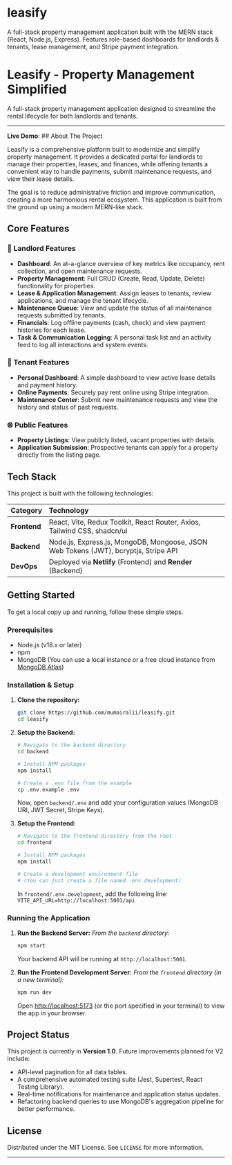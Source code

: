 # leasify
A full-stack property management application built with the MERN stack (React, Node.js, Express). Features role-based dashboards for landlords &amp; tenants, lease management, and Stripe payment integration.

# Leasify - Property Management Simplified

A full-stack property management application designed to streamline the rental lifecycle for both landlords and tenants.

---

**Live Demo**: ## About The Project

Leasify is a comprehensive platform built to modernize and simplify property management. It provides a dedicated portal for landlords to manage their properties, leases, and finances, while offering tenants a convenient way to handle payments, submit maintenance requests, and view their lease details.

The goal is to reduce administrative friction and improve communication, creating a more harmonious rental ecosystem. This application is built from the ground up using a modern MERN-like stack.

## Core Features

### 👤 Landlord Features
* **Dashboard**: An at-a-glance overview of key metrics like occupancy, rent collection, and open maintenance requests.
* **Property Management**: Full CRUD (Create, Read, Update, Delete) functionality for properties.
* **Lease & Application Management**: Assign leases to tenants, review applications, and manage the tenant lifecycle.
* **Maintenance Queue**: View and update the status of all maintenance requests submitted by tenants.
* **Financials**: Log offline payments (cash, check) and view payment histories for each lease.
* **Task & Communication Logging**: A personal task list and an activity feed to log all interactions and system events.

### 👤 Tenant Features
* **Personal Dashboard**: A simple dashboard to view active lease details and payment history.
* **Online Payments**: Securely pay rent online using Stripe integration.
* **Maintenance Center**: Submit new maintenance requests and view the history and status of past requests.

### 🌐 Public Features
* **Property Listings**: View publicly listed, vacant properties with details.
* **Application Submission**: Prospective tenants can apply for a property directly from the listing page.

## Tech Stack

This project is built with the following technologies:

| Category      | Technology                                                                                                    |
| :------------ | :------------------------------------------------------------------------------------------------------------ |
| **Frontend** | React, Vite, Redux Toolkit, React Router, Axios, Tailwind CSS, shadcn/ui                                      |
| **Backend** | Node.js, Express.js, MongoDB, Mongoose, JSON Web Tokens (JWT), bcryptjs, Stripe API                            |
| **DevOps** | Deployed via **Netlify** (Frontend) and **Render** (Backend)                                                  |

## Getting Started

To get a local copy up and running, follow these simple steps.

### Prerequisites

* Node.js (v18.x or later)
* npm
* MongoDB (You can use a local instance or a free cloud instance from [MongoDB Atlas](https://www.mongodb.com/cloud/atlas))

### Installation & Setup

1.  **Clone the repository:**
    ```sh
    git clone https://github.com/mumairalii/leasify.git
    cd leasify
    ```

2.  **Setup the Backend:**
    ```sh
    # Navigate to the backend directory
    cd backend

    # Install NPM packages
    npm install

    # Create a .env file from the example
    cp .env.example .env
    ```
    Now, open `backend/.env` and add your configuration values (MongoDB URI, JWT Secret, Stripe Keys).

3.  **Setup the Frontend:**
    ```sh
    # Navigate to the frontend directory from the root
    cd frontend

    # Install NPM packages
    npm install

    # Create a development environment file
    # (You can just create a file named .env.development)
    ```
    In `frontend/.env.development`, add the following line:
    `VITE_API_URL=http://localhost:5001/api`

### Running the Application

1.  **Run the Backend Server:**
    *From the `backend` directory:*
    ```sh
    npm start
    ```
    Your backend API will be running at `http://localhost:5001`.

2.  **Run the Frontend Development Server:**
    *From the `frontend` directory (in a new terminal):*
    ```sh
    npm run dev
    ```
    Open [http://localhost:5173](http://localhost:5173) (or the port specified in your terminal) to view the app in your browser.

## Project Status
This project is currently in **Version 1.0**. Future improvements planned for V2 include:
-   API-level pagination for all data tables.
-   A comprehensive automated testing suite (Jest, Supertest, React Testing Library).
-   Real-time notifications for maintenance and application status updates.
-   Refactoring backend queries to use MongoDB's aggregation pipeline for better performance.

## License
Distributed under the MIT License. See `LICENSE` for more information.

---
